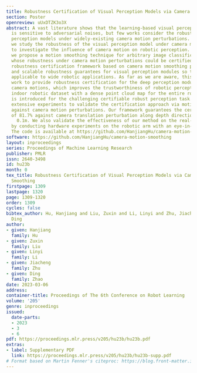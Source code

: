 ```yaml
---
title: Robustness Certification of Visual Perception Models via Camera Motion Smoothing
section: Poster
openreview: uUxDTZK3o3X
abstract: A vast literature shows that the learning-based visual perception model
  is sensitive to adversarial noises, but few works consider the robustness of robotic
  perception models under widely-existing camera motion perturbations. To this end,
  we study the robustness of the visual perception model under camera motion perturbations
  to investigate the influence of camera motion on robotic perception. Specifically,
  we propose a motion smoothing technique for arbitrary image classification models,
  whose robustness under camera motion perturbations could be certified. The proposed
  robustness certification framework based on camera motion smoothing provides effective
  and scalable robustness guarantees for visual perception modules so that they are
  applicable to wide robotic applications. As far as we are aware, this is the first
  work to provide robustness certification for the deep perception module against
  camera motions, which improves the trustworthiness of robotic perception. A realistic
  indoor robotic dataset with a dense point cloud map for the entire room, MetaRoom,
  is introduced for the challenging certifiable robust perception task. We conduct
  extensive experiments to validate the certification approach via motion smoothing
  against camera motion perturbations. Our framework guarantees the certified accuracy
  of 81.7% against camera translation perturbation along depth direction within -0.1m
    0.1m. We also validate the effectiveness of our method on the real-world robot
  by conducting hardware experiments on the robotic arm with an eye-in-hand camera.
  The code is available at https://github.com/HanjiangHu/camera-motion-smoothing.
software: https://github.com/HanjiangHu/camera-motion-smoothing
layout: inproceedings
series: Proceedings of Machine Learning Research
publisher: PMLR
issn: 2640-3498
id: hu23b
month: 0
tex_title: Robustness Certification of Visual Perception Models via Camera Motion
  Smoothing
firstpage: 1309
lastpage: 1320
page: 1309-1320
order: 1309
cycles: false
bibtex_author: Hu, Hanjiang and Liu, Zuxin and Li, Linyi and Zhu, Jiacheng and Zhao,
  Ding
author:
- given: Hanjiang
  family: Hu
- given: Zuxin
  family: Liu
- given: Linyi
  family: Li
- given: Jiacheng
  family: Zhu
- given: Ding
  family: Zhao
date: 2023-03-06
address:
container-title: Proceedings of The 6th Conference on Robot Learning
volume: '205'
genre: inproceedings
issued:
  date-parts:
  - 2023
  - 3
  - 6
pdf: https://proceedings.mlr.press/v205/hu23b/hu23b.pdf
extras:
- label: Supplementary PDF
  link: https://proceedings.mlr.press/v205/hu23b/hu23b-supp.pdf
# Format based on Martin Fenner's citeproc: https://blog.front-matter.io/posts/citeproc-yaml-for-bibliographies/
---
```

